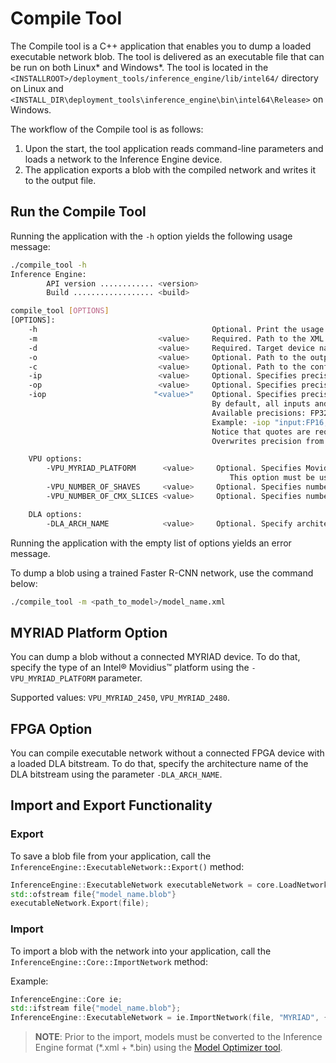# Compile Tool


The Compile tool is a C++ application that enables you to dump a loaded 
executable network blob. The tool is delivered as an executable file that can be
run on both Linux\* and Windows\*. The tool is located in the `<INSTALLROOT>/deployment_tools/inference_engine/lib/intel64/` directory on 
Linux and `<INSTALL_DIR\deployment_tools\inference_engine\bin\intel64\Release>`
on Windows. 

The workflow of the Compile tool is as follows:
1. Upon the start, the tool application reads command-line parameters and loads a network to the 
Inference Engine device.
2. The application exports a blob with the compiled network and writes it to the output file.

## Run the Compile Tool

Running the application with the `-h` option yields the following usage message:

```sh
./compile_tool -h
Inference Engine:
        API version ............ <version>
        Build .................. <build>

compile_tool [OPTIONS]
[OPTIONS]:
    -h                                       Optional. Print the usage message.
    -m                           <value>     Required. Path to the XML model.
    -d                           <value>     Required. Target device name.
    -o                           <value>     Optional. Path to the output file. Default value: "<model_xml_file>.blob".
    -c                           <value>     Optional. Path to the configuration file. Default value: "config".
    -ip                          <value>     Optional. Specifies precision for all input layers of the network. Supported values: FP32, FP16, U8. Default value: FP16.
    -op                          <value>     Optional. Specifies precision for all output layers of the network. Supported values: FP32, FP16, U8. Default value: FP16.
    -iop                        "<value>"    Optional. Specifies precision for input and output layers by name.
                                             By default, all inputs and outputs have the FP16 precision.
                                             Available precisions: FP32, FP16, U8.
                                             Example: -iop "input:FP16, output:FP16".
                                             Notice that quotes are required.
                                             Overwrites precision from ip and op options for specified layers.

    VPU options:
        -VPU_MYRIAD_PLATFORM      <value>     Optional. Specifies Movidius platform. Supported values: VPU_MYRIAD_2450, VPU_MYRIAD_2480. Overwrites value from config.
                                                 This option must be used in order to compile blob without a connected Myriad device.
        -VPU_NUMBER_OF_SHAVES     <value>     Optional. Specifies number of shaves. Should be set with "VPU_NUMBER_OF_CMX_SLICES". Overwrites value from config.
        -VPU_NUMBER_OF_CMX_SLICES <value>     Optional. Specifies number of CMX slices. Should be set with "VPU_NUMBER_OF_SHAVES". Overwrites value from config.

    DLA options:
        -DLA_ARCH_NAME            <value>     Optional. Specify architecture name used to compile executable network for FPGA device.
```

Running the application with the empty list of options yields an error message.

To dump a blob using a trained Faster R-CNN network, use the command below:

```sh
./compile_tool -m <path_to_model>/model_name.xml
```

## MYRIAD Platform Option

You can dump a blob without a connected MYRIAD device.
To do that, specify the type of an Intel® Movidius™ platform using the `-VPU_MYRIAD_PLATFORM` parameter.

Supported values: `VPU_MYRIAD_2450`, `VPU_MYRIAD_2480`.

## FPGA Option

You can compile executable network without a connected FPGA device with a loaded DLA bitstream.
To do that, specify the architecture name of the DLA bitstream using the parameter `-DLA_ARCH_NAME`.

## Import and Export Functionality

### Export

To save a blob file from your application, call the `InferenceEngine::ExecutableNetwork::Export()` 
method:

```cpp
InferenceEngine::ExecutableNetwork executableNetwork = core.LoadNetwork(network, "MYRIAD", {});
std::ofstream file{"model_name.blob"}
executableNetwork.Export(file);
```

### Import

To import a blob with the network into your application, call the 
`InferenceEngine::Core::ImportNetwork` method:

Example:

```cpp
InferenceEngine::Core ie;
std::ifstream file{"model_name.blob"};
InferenceEngine::ExecutableNetwork = ie.ImportNetwork(file, "MYRIAD", {});
```

> **NOTE**: Prior to the import, models must be converted to the Inference Engine format 
> (\*.xml + \*.bin) using the [Model Optimizer tool](https://software.intel.com/en-us/articles/OpenVINO-ModelOptimizer).
